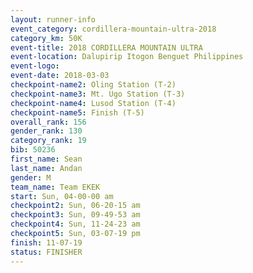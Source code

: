 ```yaml
---
layout: runner-info 
event_category: cordillera-mountain-ultra-2018 
category_km: 50K 
event-title: 2018 CORDILLERA MOUNTAIN ULTRA 
event-location: Dalupirip Itogon Benguet Philippines 
event-logo: 
event-date: 2018-03-03 
checkpoint-name2: Oling Station (T-2) 
checkpoint-name3: Mt. Ugo Station (T-3) 
checkpoint-name4: Lusod Station (T-4) 
checkpoint-name5: Finish (T-5) 
overall_rank: 156
gender_rank: 130
category_rank: 19
bib: 50236
first_name: Sean
last_name: Andan
gender: M
team_name: Team EKEK
start: Sun, 04-00-00 am
checkpoint2: Sun, 06-20-15 am
checkpoint3: Sun, 09-49-53 am
checkpoint4: Sun, 11-24-23 am
checkpoint5: Sun, 03-07-19 pm
finish: 11-07-19
status: FINISHER
---
```

